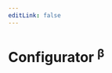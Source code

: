 ```yaml
---
editLink: false
---
```

# Configurator <sup class="text-red">β</sup>

<ClientOnly>
  <configurator/>
</ClientOnly>

<div id="script-code-sample" style="display: none">

```html
<script src="__URL__"></script>
```

</div>


<div id="quick-example-sample" style="display: none">

```html
<!DOCTYPE html>
<html>
  <head>
    <meta charset="utf-8">
    <title>easepick __VERSION__ | configurator __SELFVERSION__</title>
    <script src="https://cdn.jsdelivr.net/npm/@easepick/bundle@__VERSION__/dist/index.umd.min.js"></script>
  </head>
  <body>
    <input id="datepicker"/>
    <script>
const picker = new easepick.create(__CONFIG__)
    </script>
  </body>
</html>
```

</div>